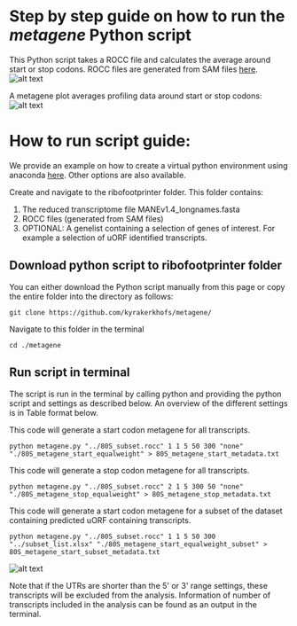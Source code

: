 
# Step by step guide on how to run the *metagene* Python script
This Python script takes a ROCC file and calculates the average around start or stop codons. ROCC files are generated from SAM files [here](https://github.com/kyrakerkhofs/mammalian_builddense_edits). 
![alt text](https://github.com/kyrakerkhofs/figures/blob/main/metagene.png)

A metagene plot averages profiling data around start or stop codons:
![alt text](https://github.com/kyrakerkhofs/figures/blob/main/metagene_script.png)


# How to run script guide:
We provide an example on how to create a virtual python environment using anaconda [here](https://github.com/kyrakerkhofs/ribofootprinter_python_guide/tree/main). Other options are also available.

Create and navigate to the ribofootprinter folder. 
This folder contains:
1.	The reduced transcriptome file MANEv1.4_longnames.fasta
2.	ROCC files (generated from SAM files)
3.	OPTIONAL: A genelist containing a selection of genes of interest. For example a selection of uORF identified transcripts. 

## Download python script to ribofootprinter folder
You can either download the Python script manually from this page or copy the entire folder into the directory as follows:
```unix
git clone https://github.com/kyrakerkhofs/metagene/
```
Navigate to this folder in the terminal
```unix
cd ./metagene
```


## Run script in terminal
The script is run in the terminal by calling python and providing the python script and settings as described below. An overview of the different settings is in Table format below.


This code will generate a start codon metagene for all transcripts. 
```unix
python metagene.py "../80S_subset.rocc" 1 1 5 50 300 "none" "./80S_metagene_start_equalweight" > 80S_metagene_start_metadata.txt
```

This code will generate a stop codon metagene for all transcripts. 
```unix
python metagene.py "../80S_subset.rocc" 2 1 5 300 50 "none" "./80S_metagene_stop_equalweight" > 80S_metagene_stop_metadata.txt
```

This code will generate a start codon metagene for a subset of the dataset containing predicted uORF containing transcripts. 
```unix
python metagene.py "../80S_subset.rocc" 1 1 5 50 300 "../subset_list.xlsx" "./80S_metagene_start_equalweight_subset" > 80S_metagene_start_subset_metadata.txt
```

![alt text](https://github.com/kyrakerkhofs/figures/blob/main/settings_metagene.png)

Note that if the UTRs are shorter than the 5' or 3' range settings, these transcripts will be excluded from the analysis. Information of number of transcripts included in the analysis can be found as an output in the terminal.
